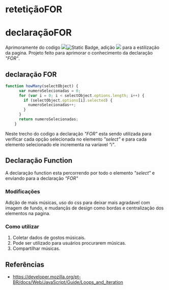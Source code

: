 # retetiçãoFOR

# declaraçãoFOR
Aprimoramente do codigo <img align="" src="https://img.shields.io/badge/HTML5-E34F26?style=for-the-badge&logo=html5&logoColor=white">![Static Badge](https://img.shields.io/badge/JavaScript-black?style=for-the-badge&logo=JavaS&logoColor=black), adição <img align="" src="https://img.shields.io/badge/CSS3-1572B6?style=for-the-badge&logo=css3&logoColor=white"> para a estilização da pagina. Projeto feito para aprimorar o conhecimento da declaração *"FOR"*.
## declaração FOR

~~~javascript
function howMany(selectObject) {
      var numeroSelecionadas = 0;
      for (var i = 0; i < selectObject.options.length; i++) {
        if (selectObject.options[i].selected) {
          numeroSelecionadas++;
        }
      }
      return numeroSelecionadas;
    }
~~~
 Neste trecho do codigo a declaração *"FOR"* esta sendo utilizada para verificar cada opção selecionada no elemento *"select"* e para cada elemento selecionado ele incrementa na variavel *"i"*.

 ## Declaração Function

 A declaração function esta percorrendo por todo o elemento *"select"* e enviando para a declaração *"FOR"*

### Modificações
 Adição de mais músicas, uso do css para deixar mais agradavel com imagem de fundo, e mudançãs de design como bordas e centralização dos elementos na pagina.

### Como utilizar

1. Coletar dados de gostos músicais.
2. Pode ser utilizado para usuários procurarem músicas.
3. Compartilhar músicas.
 
## Referências           
- https://developer.mozilla.org/pt-BR/docs/Web/JavaScript/Guide/Loops_and_iteration
